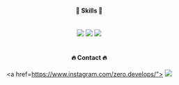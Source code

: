 
<div align="center"> 

####   :muscle: Skills :muscle:
 <br/>
<img src="https://img.shields.io/badge/Python-3775A9?style=flat-square&logo=python&logoColor=white"/> <img src="https://img.shields.io/badge/html5-E34F26?style=flat-square&logo=html5&logoColor=white"/> <img src="https://img.shields.io/badge/css3-1572B6?style=flat-square&logo=css3&logoColor=white"/> 
 
   <br/>
   <br/>

####   :fire: Contact :fire:
 
<a href=https://www.instagram.com/zero.develops/">
        <img src="https://img.shields.io/badge/
        Instagram-E4405F?style=for-the-badge&logo=Instagram&logoColor=white"> 
</a>
